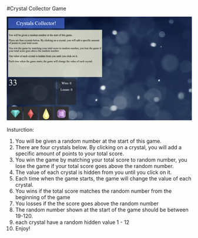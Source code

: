 #Crystal Collector Game

![screenshot](screenshot.png)

Insturction:

1. You will be given a random number at the start of this game.
2. There are four crystals below. By clicking on a crystal, you will add a specific amount of points to your total score.
3. You win the game by matching your total score to random number, you lose the game if your total score goes above the random number.
4. The value of each crystal is hidden from you until you click on it.
5. Each time when the game starts, the game will change the value of each crystal.
6. You wins if the total score matches the random number from the beginning of the game
7. You losses if the the score goes above the random number
8. The random number shown at the start of the game should be between 19-120.
8. each crystal have a random hidden value 1 - 12
9. Enjoy!
